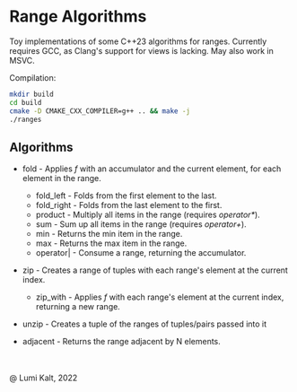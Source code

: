 # Range Algorithms

Toy implementations of some C++23 algorithms for ranges.
Currently requires GCC, as Clang's support for views is lacking.
May also work in MSVC.

Compilation:

```bash
mkdir build
cd build
cmake -D CMAKE_CXX_COMPILER=g++ .. && make -j
./ranges
```

## Algorithms

- fold                - Applies *f* with an accumulator and the current element, for each element in the range.
  - fold_left         - Folds from the first element to the last.
  - fold_right        - Folds from the last element to the first.
  - product           - Multiply all items in the range (requires *operator\**).
  - sum               - Sum up all items in the range (requires *operator+*).
  - min               - Returns the min item in the range.
  - max               - Returns the max item in the range.
  - operator|         - Consume a range, returning the accumulator.

- zip                 - Creates a range of tuples with each range's element at the current index.
  - zip_with          - Applies *f* with each range's element at the current index, returning a new range.

- unzip               - Creates a tuple of the ranges of tuples/pairs passed into it

- adjacent            - Returns the range adjacent by N elements.

\
\
@ Lumi Kalt, 2022
